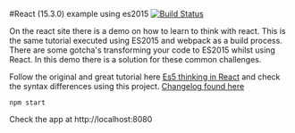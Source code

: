 #React (15.3.0) example using es2015 [![Build Status](https://travis-ci.org/code0wl/react-example-es2015.svg?branch=master)](https://travis-ci.org/code0wl/react-example-es2015)

On the react site there is a demo on how to learn to think with react. This is the same tutorial executed using ES2015 and webpack as a build process. There are some gotcha's transforming your code to ES2015 whilst using React. In this demo there is a solution for these common challenges.

Follow the original and great tutorial here
[Es5 thinking in React](https://facebook.github.io/react/docs/thinking-in-react.html) and check the syntax differences using this project.
[Changelog found here](https://facebook.github.io/react/blog/2016/04/07/react-v15.html)

```
npm start
```

Check the app at http://localhost:8080
